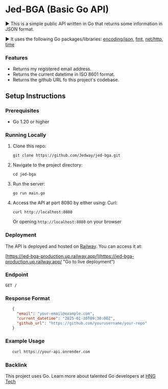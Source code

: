 # Jed-BGA (Basic Go API)

▶️ This is a simple public API written in Go that returns some information in JSON format.

▶️ It uses the following Go packages/libraries: [encoding/json](https://pkg.go.dev/encoding/json "encoding/json"), [fmt](https://pkg.go.dev/fmt "Go to fmt"), [net/http](https://pkg.go.dev/net/http "Go to net/http"), [time](https://pkg.go.dev/time "Go to time")

### Features

- Returns my registered email address.
- Returns the current datetime in ISO 8601 format.
- Returns the github URL fo this project's codebase.

## Setup Instructions

### Prerequisites

- Go 1.20 or higher

### Running Locally

1. Clone this repo:

   ```
   git clone https://github.com/Jedway/jed-bga.git

   ```
2. Navigate to the project directory:

   ```
   cd jed-bga
   ```
3. Run the server:

   ```
   go run main.go
   ```
4. Access the API at port 8080 by either using:
   Curl:

   ```
   curl http://localhost:8080
   ```

   Or opening ``http://localhost:8080`` on your browser

### Deployment

The API is deployed and hosted on [Railway](https://railway.com/ "Railway.com"). You can access it at:

[https://jed-bga-production.up.railway.app/](https://jed-bga-production.up.railway.app/ "Go to live deployment")

### Endpoint

```
GET /
```

### Response Format

```json
   {
     "email": "your-email@example.com",
     "current_datetime": "2025-01-30T09:30:00Z",
     "github_url": "https://github.com/yourusername/your-repo"
   }
```

### Example Usage


```bash
   curl https://your-api.onrender.com
```

### Backlink

This project uses Go. Learn more about talented Go developers at [HNG Tech](https://hng.tech/hire/golang-developers "Hire Go devs")
